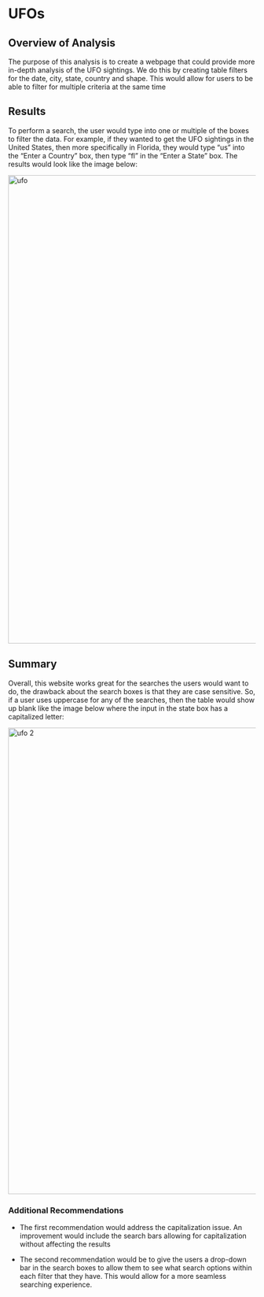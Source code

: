 # UFOs
## Overview of Analysis
The purpose of this analysis is to create a webpage that could provide more in-depth analysis of the UFO sightings. We do this by creating table filters for the date, city, state, country and shape. This would allow for users to be able to filter for multiple criteria at the same time

## Results
To perform a search, the user would type into one or multiple of the boxes to filter the data. For example, if they wanted to get the UFO sightings in the United States, then more specifically in Florida, they would type “us” into the “Enter a Country” box, then type “fl” in the “Enter a State” box. The results would look like the image below:

<img width="951" alt="ufo" src="https://user-images.githubusercontent.com/64383146/179857464-4f878e29-13e3-4a2e-ae6d-a53f756dbee3.png">

## Summary
Overall, this website works great for the searches the users would want to do, the drawback about the search boxes is that they are case sensitive. So, if a user uses uppercase for any of the searches, then the table would show up blank like the image below where the input in the state box has a capitalized letter:

<img width="947" alt="ufo 2" src="https://user-images.githubusercontent.com/64383146/179859184-5f0927a3-a25c-4ebb-9dca-1b2650e0477a.png">

### Additional Recommendations
-	The first recommendation would address the capitalization issue. An improvement would include the search bars allowing for capitalization without affecting the results

-	The second recommendation would be to give the users a drop-down bar in the search boxes to allow them to see what search options within each filter that they have. This would allow for a more seamless searching experience. 
